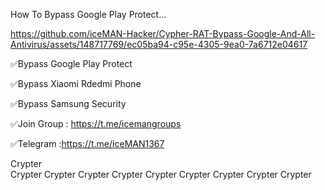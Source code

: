 How To Bypass Google Play Protect...



https://github.com/iceMAN-Hacker/Cypher-RAT-Bypass-Google-And-All-Antivirus/assets/148717769/ec05ba94-c95e-4305-9ea0-7a6712e04617


✅Bypass Google Play Protect

✅Bypass Xiaomi Rdedmi Phone 

✅Bypass Samsung Security 


✅Join Group : https://t.me/icemangroups

✅Telegram :https://t.me/iceMAN1367






Crypter  
Crypter
Crypter
Crypter
Crypter
Crypter
Crypter
Crypter
Crypter
Crypter

